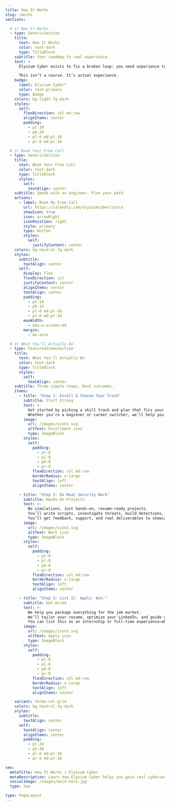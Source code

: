 ```yaml
---
title: How It Works
slug: /works
sections:

  # 1) How It Works
  - type: GenericSection
    title:
      text: How It Works
      color: text-dark
      type: TitleBlock
    subtitle: Your roadmap to real experience.
    text: >
      Elysium Cyber exists to fix a broken loop: you need experience to get hired, but no one hires without it. We offer real cybersecurity work you can list on your resume—with guidance from experienced engineers.

      This isn’t a course. It’s actual experience.
    badge:
      label: Elysium Cyber™
      color: text-primary
      type: Badge
    colors: bg-light-fg-dark
    styles:
      self:
        flexDirection: col md:row
        alignItems: center
        padding:
          - pt-20
          - pb-20
          - pl-6 md:pl-16
          - pr-6 md:pr-16

  # 2) Book Your Free Call
  - type: GenericSection
    title:
      text: Book Your Free Call
      color: text-dark
      type: TitleBlock
      styles:
        self:
          textAlign: center
    subtitle: Speak with an engineer. Plan your path.
    actions:
      - label: Book My Free Call
        url: https://calendly.com/elysiumcyber/intro
        showIcon: true
        icon: arrowRight
        iconPosition: right
        style: primary
        type: Button
        styles:
          self:
            justifyContent: center
    colors: bg-neutral-fg-dark
    styles:
      subtitle:
        textAlign: center
      self:
        display: flex
        flexDirection: col
        justifyContent: center
        alignItems: center
        textAlign: center
        padding:
          - pt-14
          - pb-14
          - pl-6 md:pl-16
          - pr-6 md:pr-16
        maxWidth:
          - max-w-screen-md
        margin:
          - mx-auto

  # 3) What You’ll Actually Do
  - type: FeaturedItemsSection
    title:
      text: What You'll Actually Do
      color: text-dark
      type: TitleBlock
      styles:
        self:
          textAlign: center
    subtitle: Three simple steps. Real outcomes.
    items:
      - title: "Step 1: Enroll & Choose Your Track"
        subtitle: Start Strong
        text: >-
          Get started by picking a skill track and plan that fits your goals.
          Whether you’re a beginner or career switcher, we’ll help you select a focus area—like Cloud Security or Compliance—and match you with the right resources and mentorship.
        image:
          url: /images/icon1.svg
          altText: Enrollment icon
          type: ImageBlock
        styles:
          self:
            padding:
              - pt-8
              - pl-8
              - pb-8
              - pr-8
            flexDirection: col md:row
            borderRadius: x-large
            textAlign: left
            alignItems: center

      - title: "Step 2: Do Real Security Work"
        subtitle: Hands-On Projects
        text: >-
          No simulations. Just hands-on, resume-ready projects.
          You’ll write scripts, investigate threats, build detections, and apply security standards—all guided by a structured roadmap.
          You’ll get feedback, support, and real deliverables to showcase.
        image:
          url: /images/icon2.svg
          altText: Work icon
          type: ImageBlock
        styles:
          self:
            padding:
              - pt-8
              - pl-8
              - pb-8
              - pr-8
            flexDirection: col md:row
            borderRadius: x-large
            textAlign: left
            alignItems: center

      - title: "Step 3: List It. Apply. Win."
        subtitle: Get Hired
        text: >-
          We help you package everything for the job market.
          We’ll tailor your resume, optimize your LinkedIn, and guide you in how to talk about your experience in interviews.
          You can list this as an internship or full-time experience—whichever fits your path.
        image:
          url: /images/icon3.svg
          altText: Apply icon
          type: ImageBlock
        styles:
          self:
            padding:
              - pt-8
              - pl-8
              - pb-8
              - pr-8
            flexDirection: col md:row
            borderRadius: x-large
            textAlign: left
            alignItems: center

    variant: three-col-grid
    colors: bg-neutral-fg-dark
    styles:
      subtitle:
        textAlign: center
      self:
        textAlign: center
        alignItems: center
        padding:
          - pt-20
          - pb-20
          - pl-6 md:pl-16
          - pr-6 md:pr-16

seo:
  metaTitle: How It Works | Elysium Cyber
  metaDescription: Learn how Elysium Cyber helps you gain real cybersecurity experience you can list on your resume.
  socialImage: /images/main-hero.jpg
  type: Seo

type: PageLayout
---
```

